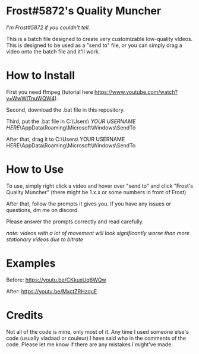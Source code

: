 # Frost#5872's Quality Muncher
*I'm Frost#5872 if you couldn't tell.*

This is a batch file designed to create very customizable low-quality videos.
This is designed to be used as a "send to" file, or you can simply drag a video onto the batch file and it'll work.
# How to Install
First you need ffmpeg (tutorial here https://www.youtube.com/watch?v=WwWITnuWQW4).

Second, download the .bat file in this repository.

Third, put the .bat file in C:\Users\ *YOUR USERNAME HERE*\AppData\Roaming\Microsoft\Windows\SendTo

After that, drag it to C:\Users\ YOUR USERNAME HERE\AppData\Roaming\Microsoft\Windows\SendTo
# How to Use
To use, simply right click a video and hover over "send to" and click "Frost's Quality Muncher" (there might be 1.x.x or some numbers in front of Frost)

After that, follow the prompts it gives you. If you have any issues or questions, dm me on discord.

Please answer the prompts correctly and read carefully.

*note: videos with a lot of movement will look significantly worse than more stationary videos due to bitrate*

# Examples

Before: https://youtu.be/CKkuxUq6WQw

After: https://youtu.be/MxctZRHzquE
# Credits
Not all of the code is mine, only most of it. Any time I used someone else's code (usually vladaad or couleur) I have said who in the comments of the code. Please let me know if there are any mistakes I might've made.
